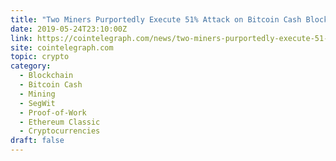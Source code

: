 ```yaml
---
title: "Two Miners Purportedly Execute 51% Attack on Bitcoin Cash Blockchain"
date: 2019-05-24T23:10:00Z
link: https://cointelegraph.com/news/two-miners-purportedly-execute-51-attack-on-bitcoin-cash-blockchain?utm_medium=RSS&utm_source=hune
site: cointelegraph.com
topic: crypto
category:
  - Blockchain
  - Bitcoin Cash
  - Mining
  - SegWit
  - Proof-of-Work
  - Ethereum Classic
  - Cryptocurrencies
draft: false
---
```

